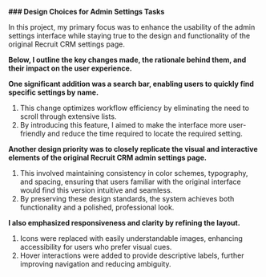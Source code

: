 **### Design Choices for Admin Settings Tasks**

In this project, my primary focus was to enhance the usability of the admin settings interface while staying true to the design and functionality of the original Recruit CRM settings page. 

**Below, I outline the key changes made, the rationale behind them, and their impact on the user experience.**

**One significant addition was a search bar, enabling users to quickly find specific settings by name.**
1. This change optimizes workflow efficiency by eliminating the need to scroll through extensive lists.
2. By introducing this feature, I aimed to make the interface more user-friendly and reduce the time required to locate the required setting.

**Another design priority was to closely replicate the visual and interactive elements of the original Recruit CRM admin settings page.**
1. This involved maintaining consistency in color schemes, typography, and spacing, ensuring that users familiar with the original interface would find this version intuitive and seamless.
2. By preserving these design standards, the system achieves both functionality and a polished, professional look.

**I also emphasized responsiveness and clarity by refining the layout.**
1. Icons were replaced with easily understandable images, enhancing accessibility for users who prefer visual cues. 
2. Hover interactions were added to provide descriptive labels, further improving navigation and reducing ambiguity.

